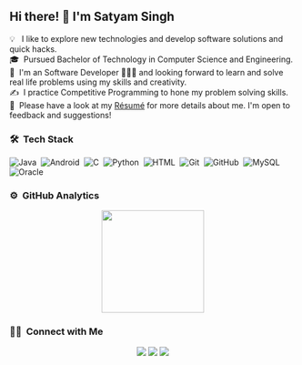 ## Hi there! 👋 I'm Satyam Singh

💡 &nbsp;&nbsp;I like to explore new technologies and develop software solutions and quick hacks.\
🎓 &nbsp;Pursued Bachelor of Technology in Computer Science and Engineering.\
🌱 &nbsp;I'm an Software Developer 👨🏻‍💻 and looking forward to learn and solve real life problems using my skills and creativity.\
✍️ &nbsp;I practice Competitive Programming to hone my problem solving skills.\
📄 &nbsp;Please have a look at my [Résumé](https://drive.google.com/file/d/1xDlkiV9YOxZWFCLVxe3AVbPVkX2F9Zf3/view?usp=sharing](https://drive.google.com/file/d/11fB6fprCtbTbsZtkqdKTsVmq3kx_BLmP/view?usp=sharing)) for more details about me. I'm open to feedback and suggestions!

### 🛠 &nbsp;Tech Stack
![Java](https://img.shields.io/badge/-Java-05122A?style=flat&logo=Java&logoColor=FFA518)&nbsp;
![Android](https://img.shields.io/badge/-Android-05122A?style=flat&logo=Android)&nbsp;
![C](https://img.shields.io/badge/-C-05122A?style=flat&logo=C&logoColor=A8B9CC)&nbsp;
![Python](https://img.shields.io/badge/-Python-05122A?style=flat&logo=python)&nbsp;
![HTML](https://img.shields.io/badge/-HTML-05122A?style=flat&logo=HTML5)&nbsp;
![Git](https://img.shields.io/badge/-Git-05122A?style=flat&logo=git)&nbsp;
![GitHub](https://img.shields.io/badge/-GitHub-05122A?style=flat&logo=github)&nbsp;
![MySQL](https://img.shields.io/badge/-MySQL-05122A?style=flat&logo=Mysql)&nbsp;
![Oracle](https://img.shields.io/badge/-Oracle-05122A?style=flat&logo=Oracle)&nbsp;

### ⚙️ &nbsp;GitHub Analytics

<p align="center">
<a href="https://github.com/SatyamSingh25">
  <img height="180em" src="https://github-readme-stats-eight-theta.vercel.app/api?username=SatyamSingh25&show_icons=true&theme=algolia&include_all_commits=true&count_private=true"/>
  
</a>
</p>

### 🤝🏻 &nbsp;Connect with Me

<p align="center">
<a href="https://www.linkedin.com/in/satyam-singh25/"><img src="https://img.shields.io/badge/-Satyam%20Singh-0077B5?style=flat&logo=Linkedin&logoColor=white"/></a>
<a href="mailto:satyamsinghkv2@gmail.com"><img src="https://img.shields.io/badge/-satyamsinghkv2@gmail.com-D14836?style=flat&logo=Gmail&logoColor=white"/></a>
<a href="https://leetcode.com/Satyam25/"><img src="https://img.shields.io/badge/-Satyam25-E4405F?style=flat&logo=Leetcode&logoColor=white"/></a>
</p>
<!--
**SatyamSingh25/SatyamSingh25** is a ✨ _special_ ✨ repository because its `README.md` (this file) appears on your GitHub profile.

Here are some ideas to get you started:

- 🔭 I’m currently working on ...
- 🌱 I’m currently learning ...
- 👯 I’m looking to collaborate on ...
- 🤔 I’m looking for help with ...
- 💬 Ask me about ...
- 📫 How to reach me: ...
- 😄 Pronouns: ...
- ⚡ Fun fact: ...
-->
